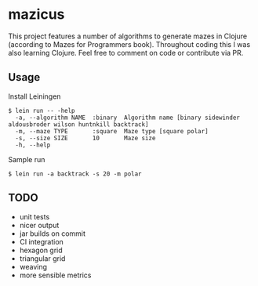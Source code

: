 # mazicus

This project features a number of algorithms to generate mazes in Clojure (according to Mazes for Programmers book).
Throughout coding this I was also learning Clojure. Feel free to comment on code or contribute via PR.

## Usage

Install Leiningen
```
$ lein run -- -help
  -a, --algorithm NAME  :binary  Algorithm name [binary sidewinder aldousbroder wilson huntnkill backtrack]
  -m, --maze TYPE       :square  Maze type [square polar]
  -s, --size SIZE       10       Maze size
  -h, --help
```

Sample run
```
$ lein run -a backtrack -s 20 -m polar
```

## TODO

- unit tests
- nicer output
- jar builds on commit
- CI integration
- hexagon grid
- triangular grid
- weaving 
- more sensible metrics
